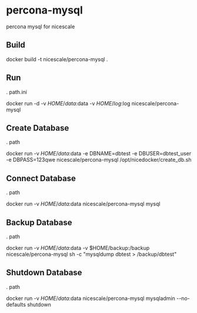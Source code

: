 percona-mysql
=============

percona mysql for nicescale

Build
-----

  docker build -t nicescale/percona-mysql .


Run
-----

  . path.ini

  docker run -d -v $HOME/data:$data -v $HOME/log:$log nicescale/percona-mysql


Create Database
-----

  . path

  docker run -v $HOME/data:$data -e DBNAME=dbtest -e DBUSER=dbtest\_user -e DBPASS=123qwe nicescale/percona-mysql /opt/nicedocker/create\_db.sh


Connect Database
-----

  . path

  docker run -v $HOME/data:$data nicescale/percona-mysql mysql  


Backup Database
-----

  . path

  docker run -v $HOME/data:$data -v $HOME/backup:/backup nicescale/percona-mysql sh -c "mysqldump dbtest > /backup/dbtest"


Shutdown Database
-----

  . path

  docker run -v $HOME/data:$data nicescale/percona-mysql mysqladmin --no-defaults shutdown


